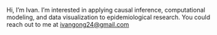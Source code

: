 Hi, I’m Ivan. I’m interested in applying causal inference, computational modeling, and data visualization to epidemiological research. 
You could reach out to me at ivangong24@gmail.com

<!---
ivangong24/ivangong24 is a ✨ special ✨ repository because its `README.md` (this file) appears on your GitHub profile.
You can click the Preview link to take a look at your changes.
--->
